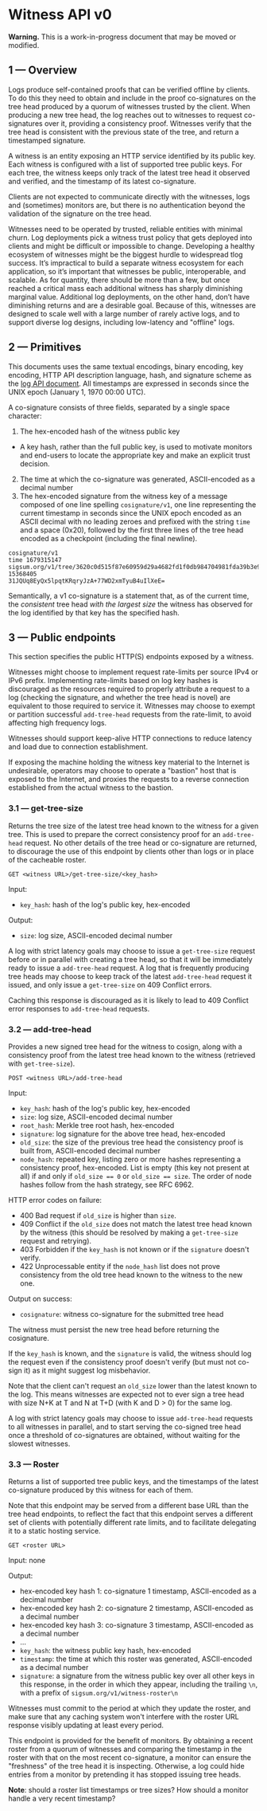 # Witness API v0

**Warning.**
This is a work-in-progress document that may be moved or modified.

## 1 — Overview

Logs produce self-contained proofs that can be verified offline by clients. To
do this they need to obtain and include in the proof co-signatures on the tree
head produced by a quorum of witnesses trusted by the client. When producing a
new tree head, the log reaches out to witnesses to request co-signatures over
it, providing a consistency proof. Witnesses verify that the tree head is
consistent with the previous state of the tree, and return a timestamped
signature.

A witness is an entity exposing an HTTP service identified by its public key.
Each witness is configured with a list of supported tree public keys. For each
tree, the witness keeps only track of the latest tree head it observed and
verified, and the timestamp of its latest co-signature.

Clients are not expected to communicate directly with the witnesses, logs and
(sometimes) monitors are, but there is no authentication beyond the validation
of the signature on the tree head.

Witnesses need to be operated by trusted, reliable entities with minimal churn.
Log deployments pick a witness trust policy that gets deployed into clients and
might be difficult or impossible to change. Developing a healthy ecosystem of
witnesses might be the biggest hurdle to widespread tlog success. It’s
impractical to build a separate witness ecosystem for each application, so it’s
important that witnesses be public, interoperable, and scalable. As for
quantity, there should be more than a few, but once reached a critical mass each
additional witness has sharply diminishing marginal value. Additional log
deployments, on the other hand, don’t have diminishing returns and are a
desirable goal. Because of this, witnesses are designed to scale well with a
large number of rarely active logs, and to support diverse log designs,
including low-latency and "offline" logs.

## 2 — Primitives

This documents uses the same textual encodings, binary encoding, key encoding,
HTTP API description language, hash, and signature scheme as the [log API
document](https://git.sigsum.org/sigsum/tree/doc/log.md). All timestamps are
expressed in seconds since the UNIX epoch (January 1, 1970 00:00 UTC).

A co-signature consists of three fields, separated by a single space character:

1. The hex-encoded hash of the witness public key
  * A key hash, rather than the full public key, is used to motivate monitors
    and end-users to locate the appropriate key and make an explicit trust decision.
2. The time at which the co-signature was generated,
   ASCII-encoded as a decimal number
3. The hex-encoded signature from the witness key of a message composed of one
   line spelling `cosignature/v1`, one line representing the current timestamp
   in seconds since the UNIX epoch encoded as an ASCII decimal with no leading
   zeroes and prefixed with the string `time` and a space (0x20), followed by
   the first three lines of the tree head encoded as a checkpoint (including the
   final newline).

```
cosignature/v1
time 1679315147
sigsum.org/v1/tree/3620c0d515f87e60959d29a4682fd1f0db984704981fda39b3e9ba0a44f57e2f
15368405
31JQUq8EyQx5lpqtKRqryJzA+77WD2xmTyuB4uIlXeE=
```

Semantically, a v1 co-signature is a statement that, as of the current time, the
*consistent* tree head *with the largest size* the witness has observed for
the log identified by that key has the specified hash.

## 3 — Public endpoints

This section specifies the public HTTP(S) endpoints exposed by a witness.

Witnesses might choose to implement request rate-limits per source IPv4 or IPv6
prefix. Implementing rate-limits based on log key hashes is discouraged as the
resources required to properly attribute a request to a log (checking the
signature, and whether the tree head is novel) are equivalent to those required
to service it. Witnesses may choose to exempt or partition successful
`add-tree-head` requests from the rate-limit, to avoid affecting high frequency
logs.

Witnesses should support keep-alive HTTP connections to reduce latency and load
due to connection establishment.

If exposing the machine holding the witness key material to the Internet is
undesirable, operators may choose to operate a "bastion" host that is exposed to
the Internet, and proxies the requests to a reverse connection established from
the actual witness to the bastion.

### 3.1 — get-tree-size

Returns the tree size of the latest tree head known to the witness for a given
tree. This is used to prepare the correct consistency proof for an
`add-tree-head` request. No other details of the tree head or co-signature are
returned, to discourage the use of this endpoint by clients other than logs or
in place of the cacheable roster.

```
GET <witness URL>/get-tree-size/<key_hash>
```

Input:
- `key_hash`: hash of the log's public key, hex-encoded

Output:
- `size`: log size, ASCII-encoded decimal number

A log with strict latency goals may choose to issue a `get-tree-size` request
before or in parallel with creating a tree head, so that it will be immediately
ready to issue a `add-tree-head` request. A log that is frequently producing
tree heads may choose to keep track of the latest `add-tree-head` request it
issued, and only issue a `get-tree-size` on 409 Conflict errors.

Caching this response is discouraged as it is likely to lead to 409 Conflict
error responses to `add-tree-head` requests.

### 3.2 — add-tree-head

Provides a new signed tree head for the witness to cosign, along with a
consistency proof from the latest tree head known to the witness (retrieved with
`get-tree-size`).

```
POST <witness URL>/add-tree-head
```

Input:
- `key_hash`: hash of the log's public key, hex-encoded
- `size`: log size, ASCII-encoded decimal number
- `root_hash`: Merkle tree root hash, hex-encoded
- `signature`: log signature for the above tree head, hex-encoded
- `old_size`: the size of the previous tree head the consistency proof is
  built from, ASCII-encoded decimal number
- `node_hash`: repeated key, listing zero or more hashes representing
  a consistency proof, hex-encoded. List is empty (this key not
  present at all) if and only if `old_size == 0` or `old_size ==
  size`. The order of node hashes follow from the hash strategy, see
  RFC 6962.

HTTP error codes on failure:
- 400 Bad request if `old_size` is higher than `size`.
- 409 Conflict if the `old_size` does not match the latest tree head known by the
  witness (this should be resolved by making a `get-tree-size` request and retrying).
- 403 Forbidden if the `key_hash` is not known or if the `signature` doesn't verify.
- 422 Unprocessable entity if the `node_hash` list does not prove consistency
  from the old tree head known to the witness to the new one.

Output on success:
- `cosignature`: witness co-signature for the submitted tree head

The witness must persist the new tree head before returning the cosignature.

If the `key_hash` is known, and the `signature` is valid, the witness should log
the request even if the consistency proof doesn't verify (but must not co-sign
it) as it might suggest log misbehavior.

Note that the client can't request an `old_size` lower than the latest known to
the log. This means witnesses are expected not to ever sign a tree head with
size N+K at T and N at T+D (with K and D > 0) for the same log.

A log with strict latency goals may choose to issue `add-tree-head` requests to
all witnesses in parallel, and to start serving the co-signed tree head once a
threshold of co-signatures are obtained, without waiting for the slowest
witnesses.

### 3.3 — Roster

Returns a list of supported tree public keys, and the timestamps of the latest
co-signature produced by this witness for each of them.

Note that this endpoint may be served from a different base URL than the tree
head endpoints, to reflect the fact that this endpoint serves a different set of
clients with potentially different rate limits, and to facilitate delegating it
to a static hosting service.

```
GET <roster URL>
```

Input: none

Output:
- hex-encoded key hash 1: co-signature 1 timestamp,
  ASCII-encoded as a decimal number
- hex-encoded key hash 2: co-signature 2 timestamp,
  ASCII-encoded as a decimal number
- hex-encoded key hash 3: co-signature 3 timestamp,
  ASCII-encoded as a decimal number
- ...
- `key_hash`: the witness public key hash, hex-encoded
- `timestamp`: the time at which this roster was generated, ASCII-encoded as a
  decimal number
- `signature`: a signature from the witness public key over all other keys in
  this response, in the order in which they appear, including the trailing `\n`,
  with a prefix of `sigsum.org/v1/witness-roster\n`

Witnesses must commit to the period at which they update the roster, and make
sure that any caching system won't interfere with the roster URL response
visibly updating at least every period.

This endpoint is provided for the benefit of monitors. By obtaining a recent
roster from a quorum of witnesses and comparing the timestamp in the roster with
that on the most recent co-signature, a monitor can ensure the "freshness" of
the tree head it is inspecting. Otherwise, a log could hide entries from a
monitor by pretending it has stopped issuing tree heads.

**Note**: should a roster list timestamps or tree sizes? How should a monitor
handle a very recent timestamp?
